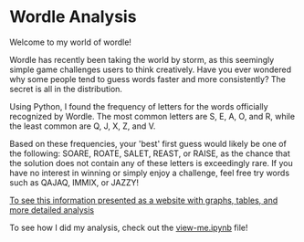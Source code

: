 # Wordle Analysis

Welcome to my world of wordle!

Wordle has recently been taking the world by storm, as this seemingly simple game challenges users to think creatively. Have you ever wondered why some people tend to guess words faster and more consistently? The secret is all in the distribution.

Using Python, I found the frequency of letters for the words officially recognized by Wordle. The most common letters are S, E, A, O, and R, while the least common are Q, J, X, Z, and V. 

Based on these frequencies, your 'best' first guess would likely be one of the following: SOARE, ROATE, SALET, REAST, or RAISE, as the chance that the solution does not contain any of these letters is exceedingly rare.
If you have no interest in winning or simply enjoy a challenge, feel free try words such as QAJAQ, IMMIX, or JAZZY!

[To see this information presented as a website with graphs, tables, and more detailed analysis](https://aliceyzhou.github.io/wordle-analysis/)

To see how I did my analysis, check out the [view-me.ipynb](https://github.com/aliceyzhou/wordle-analysis/blob/main/view-me.ipynb) file!
